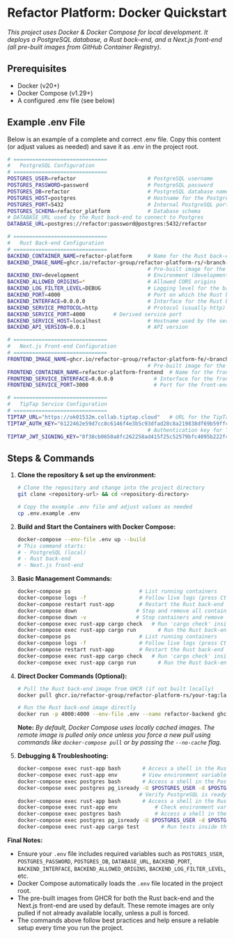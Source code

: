 # Refactor Platform: Docker Quickstart

*This project uses Docker & Docker Compose for local development. It deploys a PostgreSQL database, a Rust back-end, and a Next.js front-end (all pre-built images from GitHub Container Registry).*

## Prerequisites

- Docker (v20+)
- Docker Compose (v1.29+)
- A configured .env file (see below)

## Example .env File

Below is an example of a complete and correct .env file. Copy this content (or adjust values as needed) and save it as .env in the project root.

```bash
# ==============================
#   PostgreSQL Configuration
# ==============================
POSTGRES_USER=refactor                       # PostgreSQL username
POSTGRES_PASSWORD=password                   # PostgreSQL password
POSTGRES_DB=refactor                         # PostgreSQL database name
POSTGRES_HOST=postgres                       # Hostname for the PostgreSQL container (set in docker-compose)
POSTGRES_PORT=5432                           # Internal PostgreSQL port
POSTGRES_SCHEMA=refactor_platform            # Database schema
# DATABASE_URL used by the Rust back-end to connect to Postgres
DATABASE_URL=postgres://refactor:password@postgres:5432/refactor

# ==============================
#   Rust Back-end Configuration
# ==============================
BACKEND_CONTAINER_NAME=refactor-platform     # Name for the Rust back-end container
BACKEND_IMAGE_NAME=ghcr.io/refactor-group/refactor-platform-rs/<branch-name>:latest
                                             # Pre-built image for the Rust back-end from GHCR
BACKEND_ENV=development                      # Environment (development/production)
BACKEND_ALLOWED_ORIGINS=*                    # Allowed CORS origins
BACKEND_LOG_FILTER_LEVEL=DEBUG               # Logging level for the back-end
BACKEND_PORT=4000                            # Port on which the Rust back-end listens
BACKEND_INTERFACE=0.0.0.0                    # Interface for the Rust back-end
BACKEND_SERVICE_PROTOCOL=http                # Protocol (usually http)
BACKEND_SERVICE_PORT=4000         # Derived service port
BACKEND_SERVICE_HOST=localhost               # Hostname used by the service
BACKEND_API_VERSION=0.0.1                    # API version

# ==============================
#   Next.js Front-end Configuration
# ==============================
FRONTEND_IMAGE_NAME=ghcr.io/refactor-group/refactor-platform-fe/<branch-name>:latest
                                             # Pre-built image for the Next.js front-end from GHCR
FRONTEND_CONTAINER_NAME=refactor-platform-frontend  # Name for the front-end container
FRONTEND_SERVICE_INTERFACE=0.0.0.0             # Interface for the front-end service
FRONTEND_SERVICE_PORT=3000                     # Port for the front-end service

# ==============================
#   TipTap Service Configuration
# ==============================
TIPTAP_URL="https://ok01532m.collab.tiptap.cloud"   # URL for the TipTap service
TIPTAP_AUTH_KEY="6122462e59d7cc8c6146f4e3b5c93dfad28c8a219838df69b59ffcec4cdc0041"
                                             # Authentication key for TipTap
TIPTAP_JWT_SIGNING_KEY="0f38cb0650a8fc262258ad415f25c52579bfc4095b222f486557d24c8fafaeb8"                                      # JWT signing key for TipTap
```

## Steps & Commands

1. **Clone the repository & set up the environment:**

   ```bash
   # Clone the repository and change into the project directory
   git clone <repository-url> && cd <repository-directory>

   # Copy the example .env file and adjust values as needed
   cp .env.example .env
   ```

1. **Build and Start the Containers with Docker Compose:**

   ```bash
   docker-compose --env-file .env up --build
   # This command starts:
   # - PostgreSQL (local)
   # - Rust back-end
   # - Next.js front-end
   ```

1. **Basic Management Commands:**

   ```bash
   docker-compose ps                      # List running containers
   docker-compose logs -f                 # Follow live logs (press Ctrl+C to exit)
   docker-compose restart rust-app        # Restart the Rust back-end container
   docker-compose down                   # Stop and remove all containers and networks
   docker-compose down -v                # Stop containers and remove volumes for a fresh start
   docker-compose exec rust-app cargo check   # Run 'cargo check' inside the Rust back-end container
   docker-compose exec rust-app cargo run       # Run the Rust back-end application
   docker-compose ps                      # List running containers
   docker-compose logs -f                 # Follow live logs (press Ctrl+C to exit)
   docker-compose restart rust-app        # Restart the Rust back-end container
   docker-compose exec rust-app cargo check   # Run 'cargo check' inside the Rust back-end container
   docker-compose exec rust-app cargo run       # Run the Rust back-end application
   ```

1. **Direct Docker Commands (Optional):**

   ```bash
   # Pull the Rust back-end image from GHCR (if not built locally)
   docker pull ghcr.io/refactor-group/refactor-platform-rs/your-tag:latest  # Replace 'your-tag' as needed

   # Run the Rust back-end image directly
   docker run -p 4000:4000 --env-file .env --name refactor-backend ghcr.io/refactor-group/refactor-platform-rs/your-tag:latest
   ```

   **Note:** *By default, Docker Compose uses locally cached images. The remote image is pulled only once unless you force a new pull using commands like `docker-compose pull` or by passing the `--no-cache` flag.*

1. **Debugging & Troubleshooting:**

   ```bash
   docker-compose exec rust-app bash       # Access a shell in the Rust back-end container
   docker-compose exec rust-app env        # View environment variables in the Rust back-end container
   docker-compose exec postgres bash       # Access a shell in the PostgreSQL container
   docker-compose exec postgres pg_isready -U $POSTGRES_USER -d $POSTGRES_DB  
                                          # Verify PostgreSQL is ready
   docker-compose exec rust-app bash       # Access a shell in the Rust back-end container
   docker-compose exec rust-app env            # Check environment variables inside the rust-app container
   docker-compose exec postgres bash           # Access a shell in the PostgreSQL container for troubleshooting
   docker-compose exec postgres pg_isready -U $POSTGRES_USER -d $POSTGRES_DB  # Verify PostgreSQL is ready
   docker-compose exec rust-app cargo test       # Run tests inside the Rust back-end container
   ```

**Final Notes:**

- Ensure your `.env` file includes required variables such as `POSTGRES_USER`, `POSTGRES_PASSWORD`, `POSTGRES_DB`, `DATABASE_URL`, `BACKEND_PORT`, `BACKEND_INTERFACE`, `BACKEND_ALLOWED_ORIGINS`, `BACKEND_LOG_FILTER_LEVEL`, etc.
- Docker Compose automatically loads the `.env` file located in the project root.
- The pre-built images from GHCR for both the Rust back-end and the Next.js front-end are used by default. These remote images are only pulled if not already available locally, unless a pull is forced.
- The commands above follow best practices and help ensure a reliable setup every time you run the project.
